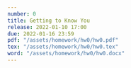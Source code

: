 ```yaml
---
number: 0
title: Getting to Know You
release: 2022-01-10 17:00
due: 2022-01-16 23:59
pdf: "/assets/homework/hw0/hw0.pdf"
tex: "/assets/homework/hw0/hw0.tex"
word: "/assets/homework/hw0/hw0.docx"
---
```

